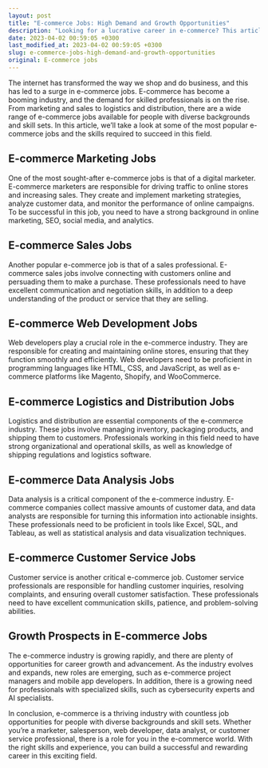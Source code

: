 ```yaml
---
layout: post
title: "E-commerce Jobs: High Demand and Growth Opportunities"
description: "Looking for a lucrative career in e-commerce? This article covers the top e-commerce jobs, skills required, and growth prospects in the industry."
date: 2023-04-02 00:59:05 +0300
last_modified_at: 2023-04-02 00:59:05 +0300
slug: e-commerce-jobs-high-demand-and-growth-opportunities
original: E-commerce jobs
---
```

The internet has transformed the way we shop and do business, and this has led to a surge in e-commerce jobs. E-commerce has become a booming industry, and the demand for skilled professionals is on the rise. From marketing and sales to logistics and distribution, there are a wide range of e-commerce jobs available for people with diverse backgrounds and skill sets. In this article, we’ll take a look at some of the most popular e-commerce jobs and the skills required to succeed in this field.

## E-commerce Marketing Jobs

One of the most sought-after e-commerce jobs is that of a digital marketer. E-commerce marketers are responsible for driving traffic to online stores and increasing sales. They create and implement marketing strategies, analyze customer data, and monitor the performance of online campaigns. To be successful in this job, you need to have a strong background in online marketing, SEO, social media, and analytics.

## E-commerce Sales Jobs

Another popular e-commerce job is that of a sales professional. E-commerce sales jobs involve connecting with customers online and persuading them to make a purchase. These professionals need to have excellent communication and negotiation skills, in addition to a deep understanding of the product or service that they are selling.

## E-commerce Web Development Jobs

Web developers play a crucial role in the e-commerce industry. They are responsible for creating and maintaining online stores, ensuring that they function smoothly and efficiently. Web developers need to be proficient in programming languages like HTML, CSS, and JavaScript, as well as e-commerce platforms like Magento, Shopify, and WooCommerce.

## E-commerce Logistics and Distribution Jobs

Logistics and distribution are essential components of the e-commerce industry. These jobs involve managing inventory, packaging products, and shipping them to customers. Professionals working in this field need to have strong organizational and operational skills, as well as knowledge of shipping regulations and logistics software.

## E-commerce Data Analysis Jobs

Data analysis is a critical component of the e-commerce industry. E-commerce companies collect massive amounts of customer data, and data analysts are responsible for turning this information into actionable insights. These professionals need to be proficient in tools like Excel, SQL, and Tableau, as well as statistical analysis and data visualization techniques.

## E-commerce Customer Service Jobs

Customer service is another critical e-commerce job. Customer service professionals are responsible for handling customer inquiries, resolving complaints, and ensuring overall customer satisfaction. These professionals need to have excellent communication skills, patience, and problem-solving abilities.

## Growth Prospects in E-commerce Jobs

The e-commerce industry is growing rapidly, and there are plenty of opportunities for career growth and advancement. As the industry evolves and expands, new roles are emerging, such as e-commerce project managers and mobile app developers. In addition, there is a growing need for professionals with specialized skills, such as cybersecurity experts and AI specialists.

In conclusion, e-commerce is a thriving industry with countless job opportunities for people with diverse backgrounds and skill sets. Whether you’re a marketer, salesperson, web developer, data analyst, or customer service professional, there is a role for you in the e-commerce world. With the right skills and experience, you can build a successful and rewarding career in this exciting field.
